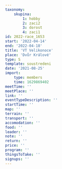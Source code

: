 ```yaml
---
taxonomy:
    skupina:
        1: hobby
        2: zaci2
        3: dorost
        4: zaci1
id: 2022-race_1653
start: '2022-04-14'
end: '2022-04-18'
title: 'VT Velikonoce'
place: 'Dvůr Králové'
type: S
template: soustredeni
date: '2021-08-25'
import:
    type: members
    time: 1629869402
meetTime: ''
meetPlace: ''
link: ''
eventTypeDescription: ''
startTime: ''
map: ''
terrain: ''
transport: ''
accomodation: ''
food: ''
leader: ''
note: ''
return: ''
price: ''
program: ''
thingsToTake: ''
signups: ''
---
```


